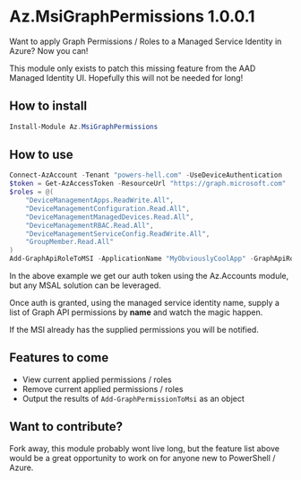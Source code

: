 # Az.MsiGraphPermissions 1.0.0.1

Want to apply Graph Permissions / Roles to a Managed Service Identity in Azure? Now you can!

This module only exists to patch this missing feature from the AAD Managed Identity UI. Hopefully this will not be needed for long!

## How to install

```PowerShell
Install-Module Az.MsiGraphPermissions
```

## How to use

```PowerShell
Connect-AzAccount -Tenant "powers-hell.com" -UseDeviceAuthentication
$token = Get-AzAccessToken -ResourceUrl "https://graph.microsoft.com"
$roles = @(
    "DeviceManagementApps.ReadWrite.All", 
    "DeviceManagementConfiguration.Read.All", 
    "DeviceManagementManagedDevices.Read.All", 
    "DeviceManagementRBAC.Read.All", 
    "DeviceManagementServiceConfig.ReadWrite.All", 
    "GroupMember.Read.All"
)
Add-GraphApiRoleToMSI -ApplicationName "MyObviouslyCoolApp" -GraphApiRole $roles -Token $token.Token
```

In the above example we get our auth token using the Az.Accounts module, but any MSAL solution can be leveraged.

Once auth is granted, using the managed service identity name, supply a list of Graph API permissions by **name** and watch the magic happen.

If the MSI already has the supplied permissions you will be notified.

## Features to come

- View current applied permissions / roles
- Remove current applied permissions / roles
- Output the results of `Add-GraphPermissionToMsi` as an object

## Want to contribute?

Fork away, this module probably wont live long, but the feature list above would be a great opportunity to work on for anyone new to PowerShell / Azure.